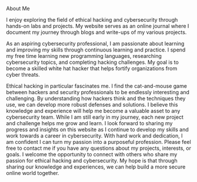 About Me

I enjoy exploring the field of ethical hacking and cybersecurity through hands-on labs and projects. My website serves as an online journal where I document my journey through blogs and write-ups of my various projects. 

As an aspiring cybersecurity professional, I am passionate about learning and improving my skills through continuous learning and practice. I spend my free time learning new programming languages, researching cybersecurity topics, and completing hacking challenges. My goal is to become a skilled white hat hacker that helps fortify organizations from cyber threats. 

Ethical hacking in particular fascinates me. I find the cat-and-mouse game between hackers and security professionals to be endlessly interesting and challenging. By understanding how hackers think and the techniques they use, we can develop more robust defenses and solutions. I believe this knowledge and experience will help me become a valuable asset to any cybersecurity team. 
While I am still early in my journey, each new project and challenge helps me grow and learn. I look forward to sharing my progress and insights on this website as I continue to develop my skills and work towards a career in cybersecurity. With hard work and dedication, I am confident I can turn my passion into a purposeful profession. 
Please feel free to contact me if you have any questions about my projects, interests, or goals. I welcome the opportunity to connect with others who share my passion for ethical hacking and cybersecurity. My hope is that through sharing our knowledge and experiences, we can help build a more secure online world together.
